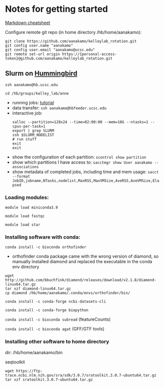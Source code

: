 # Notes for getting started

[Markdown cheatsheet](https://www.markdownguide.org/cheat-sheet/)

Configure remote git repo (in home directory /hb/home/aanakamo): 
~~~
git clone https://github.com/aanakamo/kelleylab_rotation.git
git config user.name "aanakamo"
git config user.email "aanakamo@ucsc.edu" 
git remote set-url origin https://{personal-access-token}@github.com/aanakamo/kelleylab_rotation.git
~~~

## Slurm on [Hummingbird](https://hummingbird.ucsc.edu/) 

`ssh aanakamo@hb.ucsc.edu`

`cd /hb/groups/kelley_lab/anne`

- running jobs: [tutorial](https://hummingbird.ucsc.edu/documentation/creating-scripts-to-run-jobs/)
- data transfer: `ssh aanakamo@hbfeeder.ucsc.edu`
- interactive job:
    ~~~
    salloc --partition=128x24 --time=02:00:00 --mem=10G --ntasks=1 --cpus-per-task=1
    export | grep SLURM
    ssh $SLURM_NODELIST
    # run stuff
    exit
    exit
    ~~~
- show the configuration of each partition: `scontrol show partition`
- show which partitions I have access to: `sacctmgr show User aanakamo --associations`
- show metadata of completed jobs, including time and mem usage: `sacct  --format JobID,jobname,NTasks,nodelist,MaxRSS,MaxVMSize,AveRSS,AveVMSize,Elapsed`


### Loading modules:

`module load miniconda3.9`

`module load fastqc`

`module load star`

### Installing software with conda:

`conda install -c bioconda orthofinder`
- orthofinder conda package came with the wrong version of diamond, so manually installed diamond and replaced the executable in the conda env directory

~~~
wget http://github.com/bbuchfink/diamond/releases/download/v2.1.8/diamond-linux64.tar.gz
tar xzf diamond-linux64.tar.gz
cp diamond /hb/home/aanakamo/.conda/envs/orthofinder/bin/
~~~

`conda install -c conda-forge ncbi-datasets-cli`

`conda install -c conda-forge biopython`

`conda install -c bioconda subread` (featureCounts)

`conda install -c bioconda agat` (GFF/GTF tools)

### Installing other software to home directory
dir: /hb/home/aanakamo/bin

seqtoolkit
~~~
wget https://ftp-trace.ncbi.nlm.nih.gov/sra/sdk/3.0.7/sratoolkit.3.0.7-ubuntu64.tar.gz
tar xzf sratoolkit.3.0.7-ubuntu64.tar.gz
~~~

